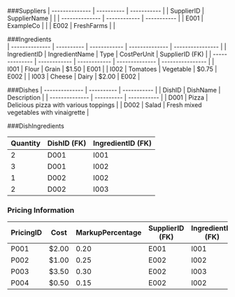 ###Suppliers
| -------------- | ---------- | ----------- |
| SupplierID    | SupplierName |            |
| -------------- | ------------ | ----------- |
| E001           | ExampleCo    |            |
| E002           | FreshFarms   |            |


###Ingredients   
| -------------- | ---------- | ------------ | -------------- | ---------------- |
| IngredientID  | IngredientName | Type       | CostPerUnit  | SupplierID (FK) |
| -------------- | ------------ | ------------ | -------------- | ---------------- |
| I001           | Flour        | Grain        | $1.50          | E001             |
| I002           | Tomatoes     | Vegetable    | $0.75          | E002             |
| I003           | Cheese       | Dairy        | $2.00          | E002             |



###Dishes 
| -------------- | ---------- | ----------- |
| DishID        | DishName   | Description |
| -------------- | ---------- | ----------- |
| D001           | Pizza       | Delicious pizza with various toppings |
| D002           | Salad       | Fresh mixed vegetables with vinaigrette |


###DishIngredients

| Quantity       | DishID (FK) | IngredientID (FK) |
| --------------- | ------------ | --------------- |
| 2               | D001         | I001            |
| 3               | D001         | I002            |
| 1               | D002         | I002            |
| 2               | D002         | I003            |


### Pricing Information
| PricingID | Cost | MarkupPercentage | SupplierID (FK) | IngredientID (FK) | DishID (FK) |
|-----------|------|------------------|------------------|-------------------|-------------|
| P001      | $2.00| 0.20             | E001             | I001              | D001        |
| P002      | $1.00| 0.25             | E002             | I002              | D001        |
| P003      | $3.50| 0.30             | E002             | I003              | D001        |
| P004      | $0.50| 0.15             | E002             | I002              | D002        |
